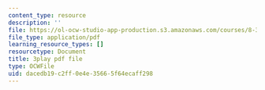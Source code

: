 ```yaml
---
content_type: resource
description: ''
file: https://ol-ocw-studio-app-production.s3.amazonaws.com/courses/8-333-statistical-mechanics-i-statistical-mechanics-of-particles-fall-2013/dacedb19c2ff0e4e35665f64ecaff298_ckUyxmwaC5E.pdf
file_type: application/pdf
learning_resource_types: []
resourcetype: Document
title: 3play pdf file
type: OCWFile
uid: dacedb19-c2ff-0e4e-3566-5f64ecaff298
---
```

